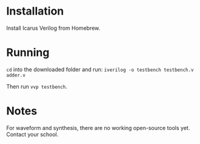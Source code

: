 # Installation

Install Icarus Verilog from Homebrew.

# Running

`cd` into the downloaded folder and run:
`iverilog -o testbench testbench.v adder.v`

Then run `vvp testbench`.

# Notes

For waveform and synthesis, there are no working open-source tools yet. Contact your school.
